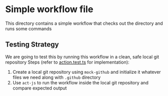 # Simple workflow file

This directory contains a simple workflow that checks out the directory and runs some commands

## Testing Strategy

We are going to test this by running this workflow in a clean, safe local git repository
Steps (refer to [action.test.ts](test/ci.test.ts) for implementation):  
1. Create a local git repository using `mock-github` and initialize it whatever files we need along with `.github` directory
2. Use `act-js` to run the workflow inside the local git repository and compare expected output